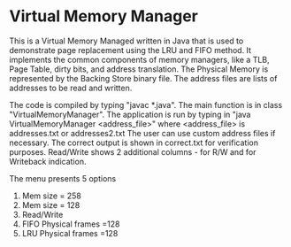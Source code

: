 # Virtual Memory Manager
This is a Virtual Memory Managed written in Java that is used to demonstrate page replacement using the LRU and FIFO method.
It implements the common components of memory managers, like a TLB, Page Table, dirty bits, and address translation.
The Physical Memory is represented by the Backing Store binary file.
The address files are lists of addresses to be read and written.

The code is compiled by typing "javac *.java".
The main function is in class "VirtualMemoryManager". 
The application is run by typing in "java VirtualMemoryManager <address_file>" where <address_file> is addresses.txt or addresses2.txt
The user can use custom address files if necessary.
The correct output is shown in correct.txt for verification purposes.
Read/Write shows 2 additional columns - for R/W and for Writeback indication.

The menu presents 5 options
1. Mem size = 258
2. Mem size = 128
3. Read/Write
4. FIFO Physical frames =128
5. LRU Physical frames =128
